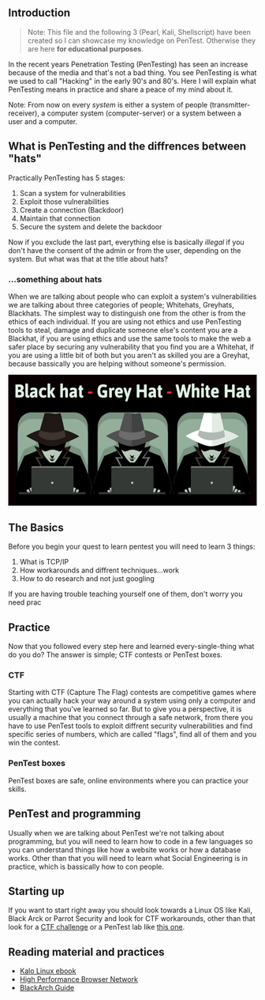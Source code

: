 ## Introduction
> Note: This file and the following 3 (Pearl, Kali, Shellscript) have been created so I can showcase my knowledge on PenTest. Otherwise they are here **for educational purposes**.

In the recent years Penetration Testing (PenTesting) has seen an increase because of the media and that's not a bad thing. You see PenTesting is what we used to call "Hacking" in the early 90's and 80's. Here I will explain what PenTesting means in practice and share a peace of my mind about it.

Note: From now on every *system* is either a system of people (transmitter-receiver), a computer system (computer-server) or a system between a user and a computer.

## What is PenTesting and the diffrences between "hats"
Practically PenTesting has 5 stages:

1. Scan a system for vulnerabilities
2. Exploit those vulnerabilities
3. Create a connection (Backdoor)
4. Maintain that connection
5. Secure the system and delete the backdoor

Now if you exclude the last part, everything else is basically *illegal* if you don't have the consent of the admin or from the user, depending on the system. But what was that at the title about hats?

### ...something about hats
When we are talking about people who can exploit a system's vulnerabilities we are talking about three categories of people; Whitehats, Greyhats, Blackhats. The simplest way to distinguish one from the other is from the ethics of each individual. If you are using not ethics and use PenTesting tools to steal, damage and duplicate someone else's content you are a Blackhat, if you are using ethics and use the same tools to make the web a safer place by securing any vulnerability that you find you are a Whitehat, if you are using a little bit of both but you aren't as skilled you are a Greyhat, because bassically you are helping without someone's permission.  

<div align="center">
  <img src="Hackers.png" alt="Hats">
</div>

## The Basics
Before you begin your quest to learn pentest you will need to learn 3 things:

1. What is TCP/IP
2. How workarounds and diffrent techniques...work
3. How to do research and not just googling

If you are having trouble teaching yourself one of them, don't worry you need prac

## Practice 
Now that you followed every step here and learned every-single-thing what do you do? The answer is simple; CTF contests or PenTest boxes.

### CTF
Starting with CTF (Capture The Flag) contests are competitive games where you can actually hack your way around a system using only a computer and everything that you've learned so far. But to give you a perspective, it is usually a machine that you connect through a safe network, from there you have to use PenTest tools to exploit diffrent security vulnerabilities and find specific series of numbers, which are called "flags", find all of them and you win the contest.

### PenTest boxes
PenTest boxes are safe, online environments where you can practice your skills.

## PenTest and programming
Usually when we are talking about PenTest we're not talking about programming, but you will need to learn how to code in a few languages so you can understand things like how a website works or how a database works. Other than that you will need to learn what Social Engineering is in practice, which is bassically how to con people.

## Starting up
If you want to start right away you should look towards a Linux OS like Kali, Black Arck or Parrot Security and look for CTF workarounds, other than that look for a [CTF challenge](http://captf.com/practice-ctf/) or a PenTest lab like [this one](https://www.hackthebox.eu/).

## Reading material and practices
+ [Kalo Linux ebook](https://www.kali.org/download-kali-linux-revealed-book/)
+ [High Performance Browser Network](https://hpbn.co/)
+ [BlackArch Guide](https://blackarch.org/guide.pdf)
